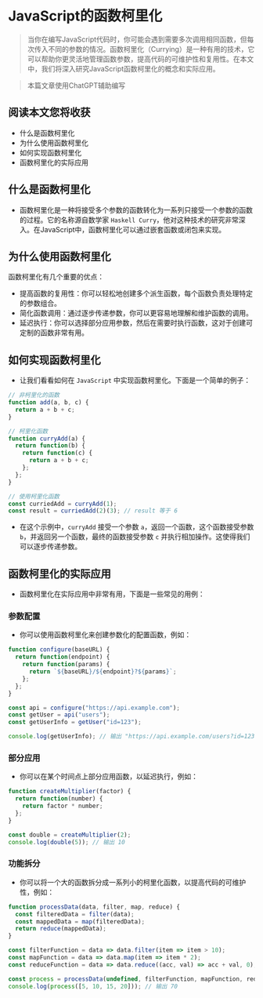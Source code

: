 # JavaScript的函数柯里化

> 当你在编写JavaScript代码时，你可能会遇到需要多次调用相同函数，但每次传入不同的参数的情况。函数柯里化（Currying）是一种有用的技术，它可以帮助你更灵活地管理函数参数，提高代码的可维护性和复用性。在本文中，我们将深入研究JavaScript函数柯里化的概念和实际应用。

> 本篇文章使用ChatGPT辅助编写

## 阅读本文您将收获
* 什么是函数柯里化
* 为什么使用函数柯里化
* 如何实现函数柯里化
* 函数柯里化的实际应用

## 什么是函数柯里化

* 函数柯里化是一种将接受多个参数的函数转化为一系列只接受一个参数的函数的过程。它的名称源自数学家 `Haskell Curry`，他对这种技术的研究非常深入。在JavaScript中，函数柯里化可以通过嵌套函数或闭包来实现。

## 为什么使用函数柯里化

函数柯里化有几个重要的优点：

- 提高函数的复用性：你可以轻松地创建多个派生函数，每个函数负责处理特定的参数组合。
- 简化函数调用：通过逐步传递参数，你可以更容易地理解和维护函数的调用。
- 延迟执行：你可以选择部分应用参数，然后在需要时执行函数，这对于创建可定制的函数非常有用。

## 如何实现函数柯里化

* 让我们看看如何在 `JavaScript` 中实现函数柯里化。下面是一个简单的例子：

```javascript
// 非柯里化的函数
function add(a, b, c) {
  return a + b + c;
}

// 柯里化函数
function curryAdd(a) {
  return function(b) {
    return function(c) {
      return a + b + c;
    };
  };
}

// 使用柯里化函数
const curriedAdd = curryAdd(1);
const result = curriedAdd(2)(3); // result 等于 6
```

* 在这个示例中，`curryAdd` 接受一个参数 `a`，返回一个函数，这个函数接受参数 `b`，并返回另一个函数，最终的函数接受参数 `c` 并执行相加操作。这使得我们可以逐步传递参数。

## 函数柯里化的实际应用

* 函数柯里化在实际应用中非常有用，下面是一些常见的用例：

### 参数配置

* 你可以使用函数柯里化来创建参数化的配置函数，例如：

```javascript
function configure(baseURL) {
  return function(endpoint) {
    return function(params) {
      return `${baseURL}/${endpoint}?${params}`;
    };
  };
}

const api = configure("https://api.example.com");
const getUser = api("users");
const getUserInfo = getUser("id=123");

console.log(getUserInfo); // 输出 "https://api.example.com/users?id=123"
```

### 部分应用

* 你可以在某个时间点上部分应用函数，以延迟执行，例如：

```javascript
function createMultiplier(factor) {
  return function(number) {
    return factor * number;
  };
}

const double = createMultiplier(2);
console.log(double(5)); // 输出 10
```

### 功能拆分

* 你可以将一个大的函数拆分成一系列小的柯里化函数，以提高代码的可维护性，例如：

```javascript
function processData(data, filter, map, reduce) {
  const filteredData = filter(data);
  const mappedData = map(filteredData);
  return reduce(mappedData);
}

const filterFunction = data => data.filter(item => item > 10);
const mapFunction = data => data.map(item => item * 2);
const reduceFunction = data => data.reduce((acc, val) => acc + val, 0);

const process = processData(undefined, filterFunction, mapFunction, reduceFunction);
console.log(process([5, 10, 15, 20])); // 输出 70
```
